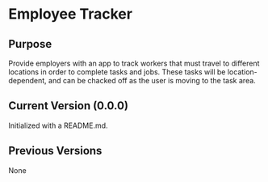 # Employee Tracker

## Purpose

Provide employers with an app to track workers that must travel to different locations in order to complete tasks and jobs. These tasks will be location-dependent, and can be chacked off as the user is moving to the task area.

## Current Version (0.0.0)

Initialized with a README.md.

## Previous Versions

None

